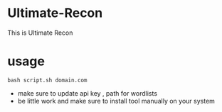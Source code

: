 # Ultimate-Recon
This is Ultimate Recon

# usage

```
bash script.sh domain.com
```

- make sure to update api key , path for wordlists
- be little work and make sure to install tool manually on your system
